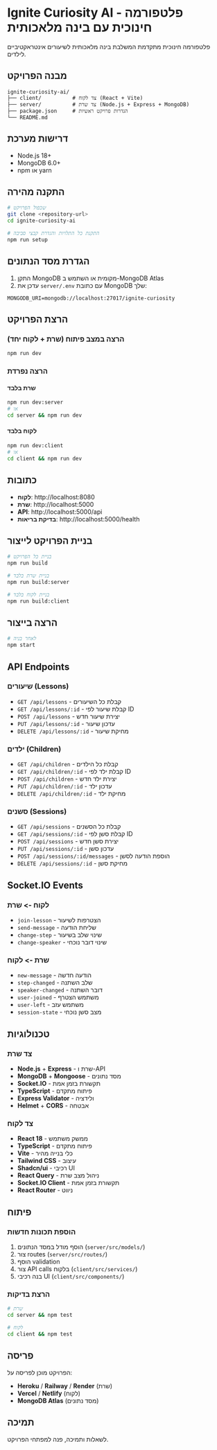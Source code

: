 # Ignite Curiosity AI - פלטפורמה חינוכית עם בינה מלאכותית

פלטפורמה חינוכית מתקדמת המשלבת בינה מלאכותית לשיעורים אינטראקטיביים לילדים.

## מבנה הפרויקט

```
ignite-curiosity-ai/
├── client/          # צד לקוח (React + Vite)
├── server/          # צד שרת (Node.js + Express + MongoDB)
├── package.json     # הגדרות פרויקט ראשיות
└── README.md
```

## דרישות מערכת

- Node.js 18+ 
- MongoDB 6.0+
- npm או yarn

## התקנה מהירה

```bash
# שכפול הפרויקט
git clone <repository-url>
cd ignite-curiosity-ai

# התקנת כל התלויות והגדרת קבצי סביבה
npm run setup
```

## הגדרת מסד הנתונים

1. התקן MongoDB מקומית או השתמש ב-MongoDB Atlas
2. עדכן את `server/.env` עם כתובת MongoDB שלך:
```
MONGODB_URI=mongodb://localhost:27017/ignite-curiosity
```

## הרצת הפרויקט

### הרצה במצב פיתוח (שרת + לקוח יחד)
```bash
npm run dev
```

### הרצה נפרדת

#### שרת בלבד
```bash
npm run dev:server
# או
cd server && npm run dev
```

#### לקוח בלבד  
```bash
npm run dev:client
# או
cd client && npm run dev
```

## כתובות

- **לקוח**: http://localhost:8080
- **שרת**: http://localhost:5000
- **API**: http://localhost:5000/api
- **בדיקת בריאות**: http://localhost:5000/health

## בניית הפרויקט לייצור

```bash
# בניית כל הפרויקט
npm run build

# בניית שרת בלבד
npm run build:server

# בניית לקוח בלבד
npm run build:client
```

## הרצה בייצור

```bash
# לאחר בניה
npm start
```

## API Endpoints

### שיעורים (Lessons)
- `GET /api/lessons` - קבלת כל השיעורים
- `GET /api/lessons/:id` - קבלת שיעור לפי ID
- `POST /api/lessons` - יצירת שיעור חדש
- `PUT /api/lessons/:id` - עדכון שיעור
- `DELETE /api/lessons/:id` - מחיקת שיעור

### ילדים (Children)
- `GET /api/children` - קבלת כל הילדים
- `GET /api/children/:id` - קבלת ילד לפי ID
- `POST /api/children` - יצירת ילד חדש
- `PUT /api/children/:id` - עדכון ילד
- `DELETE /api/children/:id` - מחיקת ילד

### סשנים (Sessions)
- `GET /api/sessions` - קבלת כל הסשנים
- `GET /api/sessions/:id` - קבלת סשן לפי ID
- `POST /api/sessions` - יצירת סשן חדש
- `PUT /api/sessions/:id` - עדכון סשן
- `POST /api/sessions/:id/messages` - הוספת הודעה לסשן
- `DELETE /api/sessions/:id` - מחיקת סשן

## Socket.IO Events

### לקוח -> שרת
- `join-lesson` - הצטרפות לשיעור
- `send-message` - שליחת הודעה
- `change-step` - שינוי שלב בשיעור
- `change-speaker` - שינוי דובר נוכחי

### שרת -> לקוח
- `new-message` - הודעה חדשה
- `step-changed` - שלב השתנה
- `speaker-changed` - דובר השתנה
- `user-joined` - משתמש הצטרף
- `user-left` - משתמש עזב
- `session-state` - מצב סשן נוכחי

## טכנולוגיות

### צד שרת
- **Node.js** + **Express** - שרת ו-API
- **MongoDB** + **Mongoose** - מסד נתונים
- **Socket.IO** - תקשורת בזמן אמת
- **TypeScript** - פיתוח מתקדם
- **Express Validator** - ולידציה
- **Helmet** + **CORS** - אבטחה

### צד לקוח
- **React 18** - ממשק משתמש
- **TypeScript** - פיתוח מתקדם
- **Vite** - כלי בנייה מהיר
- **Tailwind CSS** - עיצוב
- **Shadcn/ui** - רכיבי UI
- **React Query** - ניהול מצב שרת
- **Socket.IO Client** - תקשורת בזמן אמת
- **React Router** - ניווט

## פיתוח

### הוספת תכונות חדשות
1. הוסף מודל במסד הנתונים (`server/src/models/`)
2. צור routes (`server/src/routes/`)
3. הוסף validation
4. צור API calls בלקוח (`client/src/services/`)
5. בנה רכיבי UI (`client/src/components/`)

### הרצת בדיקות
```bash
# שרת
cd server && npm test

# לקוח  
cd client && npm test
```

## פריסה

הפרויקט מוכן לפריסה על:
- **Heroku** / **Railway** / **Render** (שרת)
- **Vercel** / **Netlify** (לקוח)
- **MongoDB Atlas** (מסד נתונים)

## תמיכה

לשאלות ותמיכה, פנה למפתחי הפרויקט.